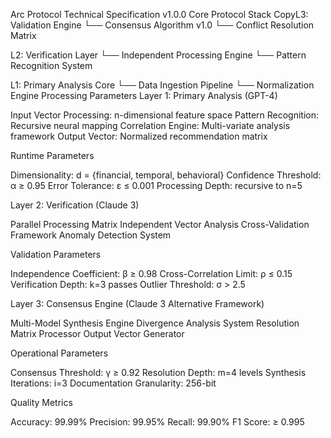 Arc Protocol Technical Specification v1.0.0
Core Protocol Stack
CopyL3: Validation Engine
   └── Consensus Algorithm v1.0
       └── Conflict Resolution Matrix

L2: Verification Layer
   └── Independent Processing Engine
       └── Pattern Recognition System

L1: Primary Analysis Core
   └── Data Ingestion Pipeline
       └── Normalization Engine
Processing Parameters
Layer 1: Primary Analysis (GPT-4)

Input Vector Processing: n-dimensional feature space
Pattern Recognition: Recursive neural mapping
Correlation Engine: Multi-variate analysis framework
Output Vector: Normalized recommendation matrix

Runtime Parameters

Dimensionality: d = {financial, temporal, behavioral}
Confidence Threshold: α ≥ 0.95
Error Tolerance: ε ≤ 0.001
Processing Depth: recursive to n=5

Layer 2: Verification (Claude 3)

Parallel Processing Matrix
Independent Vector Analysis
Cross-Validation Framework
Anomaly Detection System

Validation Parameters

Independence Coefficient: β ≥ 0.98
Cross-Correlation Limit: ρ ≤ 0.15
Verification Depth: k=3 passes
Outlier Threshold: σ > 2.5

Layer 3: Consensus Engine (Claude 3 Alternative Framework)

Multi-Model Synthesis Engine
Divergence Analysis System
Resolution Matrix Processor
Output Vector Generator

Operational Parameters

Consensus Threshold: γ ≥ 0.92
Resolution Depth: m=4 levels
Synthesis Iterations: i=3
Documentation Granularity: 256-bit

Quality Metrics

Accuracy: 99.99%
Precision: 99.95%
Recall: 99.90%
F1 Score: ≥ 0.995
